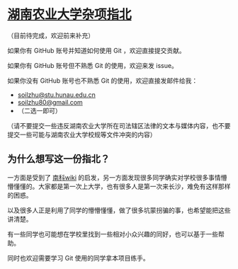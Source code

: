 # [湖南农业大学杂项指北](https://guide.athunau.org.kg)

（目前待完成，欢迎前来补充）

如果你有 GitHub 账号并知道如何使用 Git ，欢迎直接提交贡献。

如果你有 GitHub 账号但不熟悉 Git 的使用，欢迎来发 issue。

如果你没有 GitHub 账号也不熟悉 Git 的使用，欢迎直接发邮件给我：

- soilzhu@stu.hunau.edu.cn
- soilzhu80@gmail.com
- （二选一即可）

（请不要提交一些违反湖南农业大学所在司法辖区法律的文本与媒体内容，也不要提交一些可能与湖南农业大学校规等文件冲突的内容）

## 为什么想写这一份指北？

一方面是受到了 [南科wiki](sustc.wiki) 的启发，另一方面发现很多同学确实对学校很多事情懵懵懂懂的。大家都是第一次上大学，也有很多人是第一次来长沙，难免有这样那样的困惑。

以及很多人正是利用了同学的懵懵懂懂，做了很多坑蒙拐骗的事，也希望能把这些讲清楚。

有一些同学也可能想在学校里找到一些相对小众兴趣的同好，也可以基于一些帮助。

同时也欢迎需要学习 Git 使用的同学拿本项目练手。
